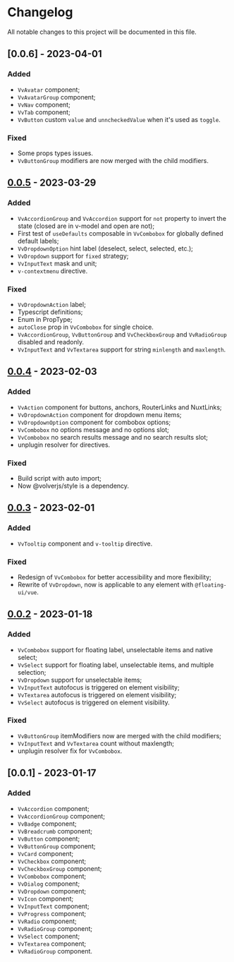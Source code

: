 # Changelog

All notable changes to this project will be documented in this file.

## [0.0.6] - 2023-04-01

### Added

- `VvAvatar` component;
- `VvAvatarGroup` component;
- `VvNav` component;
- `VvTab` component;
- `VvButton` custom `value` and `unncheckedValue` when it's used as `toggle`.

### Fixed

- Some props types issues.
- `VvButtonGroup` modifiers are now merged with the child modifiers.

## [0.0.5] - 2023-03-29

### Added

- `VvAccordionGroup` and `VvAccordion` support for `not` property to invert the state (closed are in v-model and open are not);
- First test of `useDefaults` composable in `VvCombobox` for globally defined default labels;
- `VvDropdownOption` hint label (deselect, select, selected, etc.);
- `VvDropdown` support for `fixed` strategy;
- `VvInputText` mask and unit;
- `v-contextmenu` directive.

### Fixed

- `VvDropdownAction` label;
- Typescript definitions;
- Enum in PropType;
- `autoClose` prop in `VvCombobox` for single choice.
- `VvAccordionGroup`, `VvButtonGroup` and `VvCheckboxGroup` and `VvRadioGroup` disabled and readonly.
- `VvInputText` and `VvTextarea` support for string `minlength` and `maxlength`.

## [0.0.4] - 2023-02-03

### Added

- `VvAction` component for buttons, anchors, RouterLinks and NuxtLinks;
- `VvDropdownAction` component for dropdown menu items;
- `VvDropdownOption` component for combobox options;
- `VvCombobox` no options message and no options slot;
- `VvCombobox` no search results message and no search results slot;
- unplugin resolver for directives.

### Fixed

- Build script with auto import;
- Now @volverjs/style is a dependency.

## [0.0.3] - 2023-02-01

### Added

- `VvTooltip` component and `v-tooltip` directive.

### Fixed

- Redesign of `VvCombobox` for better accessibility and more flexibility;
- Rewrite of `VvDropdown`, now is applicable to any element with `@floating-ui/vue`.

## [0.0.2] - 2023-01-18

### Added

- `VvCombobox` support for floating label, unselectable items and native select;
- `VvSelect` support for floating label, unselectable items, and multiple selection;
- `VvDropdown` support for unselectable items;
- `VvInputText` autofocus is triggered on element visibility;
- `VvTextarea` autofocus is triggered on element visibility;
- `VvSelect` autofocus is triggered on element visibility.

### Fixed

- `VvButtonGroup` itemModifiers now are merged with the child modifiers;
- `VvInputText` and `VvTextarea` count without maxlength;
- unplugin resolver fix for `VvCombobox`.

## [0.0.1] - 2023-01-17

### Added

- `VvAccordion` component;
- `VvAccordionGroup` component;
- `VvBadge` component;
- `VvBreadcrumb` component;
- `VvButton` component;
- `VvButtonGroup` component;
- `VvCard` component;
- `VvCheckbox` component;
- `VvCheckboxGroup` component;
- `VvCombobox` component;
- `VvDialog` component;
- `VvDropdown` component;
- `VvIcon` component;
- `VvInputText` component;
- `VvProgress` component;
- `VvRadio` component;
- `VvRadioGroup` component;
- `VvSelect` component;
- `VvTextarea` component;
- `VvRadioGroup` component.

[0.0.5]: https://github.com/volverjs/style/compare/v0.0.4...v0.0.5
[0.0.4]: https://github.com/volverjs/style/compare/v0.0.3...v0.0.4
[0.0.3]: https://github.com/volverjs/style/compare/v0.0.2...v0.0.3
[0.0.2]: https://github.com/volverjs/style/compare/v0.0.1...v0.0.2
